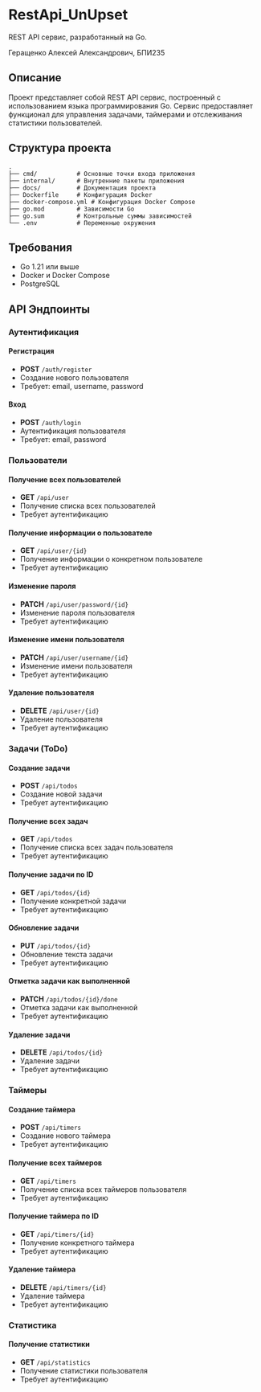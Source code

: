 # RestApi_UnUpset

REST API сервис, разработанный на Go.

Геращенко Алексей Александрович, БПИ235

## Описание

Проект представляет собой REST API сервис, построенный с использованием языка программирования Go. Сервис предоставляет функционал для управления задачами, таймерами и отслеживания статистики пользователей.

## Структура проекта

```
.
├── cmd/           # Основные точки входа приложения
├── internal/      # Внутренние пакеты приложения
├── docs/          # Документация проекта
├── Dockerfile     # Конфигурация Docker
├── docker-compose.yml # Конфигурация Docker Compose
├── go.mod         # Зависимости Go
├── go.sum         # Контрольные суммы зависимостей
└── .env           # Переменные окружения
```

## Требования

- Go 1.21 или выше
- Docker и Docker Compose
- PostgreSQL

## API Эндпоинты

### Аутентификация

#### Регистрация
- **POST** `/auth/register`
- Создание нового пользователя
- Требует: email, username, password

#### Вход
- **POST** `/auth/login`
- Аутентификация пользователя
- Требует: email, password

### Пользователи

#### Получение всех пользователей
- **GET** `/api/user`
- Получение списка всех пользователей
- Требует аутентификацию

#### Получение информации о пользователе
- **GET** `/api/user/{id}`
- Получение информации о конкретном пользователе
- Требует аутентификацию

#### Изменение пароля
- **PATCH** `/api/user/password/{id}`
- Изменение пароля пользователя
- Требует аутентификацию

#### Изменение имени пользователя
- **PATCH** `/api/user/username/{id}`
- Изменение имени пользователя
- Требует аутентификацию

#### Удаление пользователя
- **DELETE** `/api/user/{id}`
- Удаление пользователя
- Требует аутентификацию

### Задачи (ToDo)

#### Создание задачи
- **POST** `/api/todos`
- Создание новой задачи
- Требует аутентификацию

#### Получение всех задач
- **GET** `/api/todos`
- Получение списка всех задач пользователя
- Требует аутентификацию

#### Получение задачи по ID
- **GET** `/api/todos/{id}`
- Получение конкретной задачи
- Требует аутентификацию

#### Обновление задачи
- **PUT** `/api/todos/{id}`
- Обновление текста задачи
- Требует аутентификацию

#### Отметка задачи как выполненной
- **PATCH** `/api/todos/{id}/done`
- Отметка задачи как выполненной
- Требует аутентификацию

#### Удаление задачи
- **DELETE** `/api/todos/{id}`
- Удаление задачи
- Требует аутентификацию

### Таймеры

#### Создание таймера
- **POST** `/api/timers`
- Создание нового таймера
- Требует аутентификацию

#### Получение всех таймеров
- **GET** `/api/timers`
- Получение списка всех таймеров пользователя
- Требует аутентификацию

#### Получение таймера по ID
- **GET** `/api/timers/{id}`
- Получение конкретного таймера
- Требует аутентификацию

#### Удаление таймера
- **DELETE** `/api/timers/{id}`
- Удаление таймера
- Требует аутентификацию

### Статистика

#### Получение статистики
- **GET** `/api/statistics`
- Получение статистики пользователя
- Требует аутентификацию

